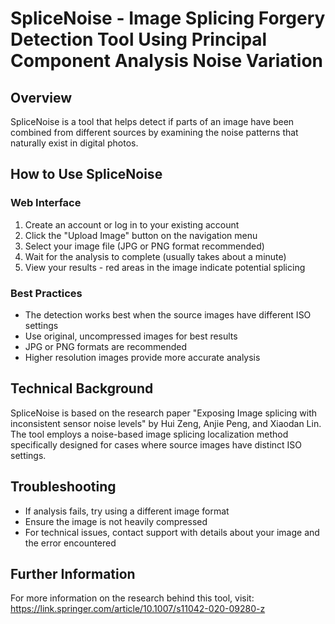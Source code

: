 # SpliceNoise - Image Splicing Forgery Detection Tool Using Principal Component Analysis Noise Variation

## Overview
SpliceNoise is a tool that helps detect if parts of an image have been combined from different sources by examining the noise patterns that naturally exist in digital photos.

## How to Use SpliceNoise

### Web Interface
1. Create an account or log in to your existing account
2. Click the "Upload Image" button on the navigation menu
3. Select your image file (JPG or PNG format recommended)
4. Wait for the analysis to complete (usually takes about a minute)
5. View your results - red areas in the image indicate potential splicing

### Best Practices
- The detection works best when the source images have different ISO settings
- Use original, uncompressed images for best results
- JPG or PNG formats are recommended
- Higher resolution images provide more accurate analysis

## Technical Background
SpliceNoise is based on the research paper "Exposing Image splicing with inconsistent sensor noise levels" by Hui Zeng, Anjie Peng, and Xiaodan Lin. The tool employs a noise-based image splicing localization method specifically designed for cases where source images have distinct ISO settings.

## Troubleshooting
- If analysis fails, try using a different image format
- Ensure the image is not heavily compressed
- For technical issues, contact support with details about your image and the error encountered

## Further Information
For more information on the research behind this tool, visit:
https://link.springer.com/article/10.1007/s11042-020-09280-z